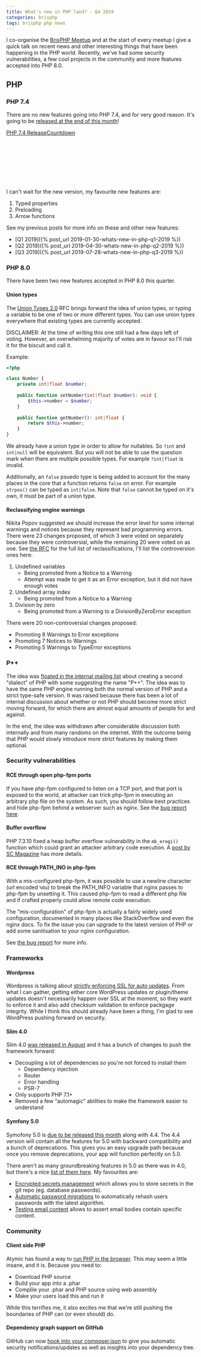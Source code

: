 ```yaml
---
title: What's new in PHP land? - Q4 2019
categories: brisphp
tags: brisphp php news
---
```


I co-organise the [BrisPHP Meetup](https://www.meetup.com/BrisPHP/)
and at the start of every meetup I give a quick talk on recent news and 
other interesting things that have been happening in the PHP world.
Recently, we've had some security vulnerabilities, a few cool projects
in the community and more features accepted into PHP 8.0.

## PHP

### PHP 7.4

There are no new features going into PHP 7.4, and for very good reason. It's 
going to be [released at the end of this month](https://wiki.php.net/todo/php74)!

<div data-type="countdown" data-id="1557233" class="tickcounter" style="width: 100%; position: relative; padding-bottom: 25%"><a href="//www.tickcounter.com/countdown/1557233/php-74-release" title="PHP 7.4 Release">PHP 7.4 Release</a><a href="//www.tickcounter.com/" title="Countdown">Countdown</a></div><script>(function(d, s, id) { var js, pjs = d.getElementsByTagName(s)[0]; if (d.getElementById(id)) return; js = d.createElement(s); js.id = id; js.src = "//www.tickcounter.com/static/js/loader.js"; pjs.parentNode.insertBefore(js, pjs); }(document, "script", "tickcounter-sdk"));</script>

I can't wait for the new version, my favourite new features are:

1. Typed properties
2. Preloading
3. Arrow functions

See my previous posts for more info on these and other new features:

* [Q1 2019]({% post_url 2019-01-30-whats-new-in-php-q1-2019 %})
* [Q2 2019]({% post_url 2019-04-30-whats-new-in-php-q2-2019 %})
* [Q3 2019]({% post_url 2019-07-28-whats-new-in-php-q3-2019 %})

### PHP 8.0

There have been two new features accepted in PHP 8.0 this quarter.

#### Union types

The [Union Types 2.0](https://wiki.php.net/rfc/union_types_v2) RFC brings 
forward the idea of union types, or typing a variable to be one of two or more
different types. You can use union types everywhere that existing types are 
currently accepted.

DISCLAIMER: At the time of writing this one still had a few days left of voting.
However, an overwhelming majority of votes are in favour so I'll risk it for 
the biscuit and call it.

Example:

```php
<?php

class Number {
    private int|float $number;
 
    public function setNumber(int|float $number): void {
        $this->number = $number;
    }
 
    public function getNumber(): int|float {
        return $this->number;
    }
}
```

We already have a union type in order to allow for nullables. So `?int` and `int|null`
will be equivalent. But you will not be able to use the question mark when there are
multiple possible types. For example `?int|float` is invalid.

Additionally, an `false` psuedo type is being added to account for the many 
places in the core that a function returns `false` on error. For example 
`strpos()` can be typed as `int|false`. Note that `false` cannot be typed on
it's own, it must be part of a union type.

#### Reclassifying engine warnings

Nikita Popov suggested we should increase the error level for some internal 
warnings and notices because they represent bad programming errors. There were
23 changes proposed, of which 3 were voted on separately because they were 
controversial, while the remaining 20 were voted on as one. See 
[the RFC](https://wiki.php.net/rfc/engine_warnings) for the full list of 
reclassifications, I'll list the controversion ones here:

1. Undefined variables
    * Being promoted from a Notice to a Warning
    * Attempt was made to get it as an Error exception, but it did not have 
      enough votes
2. Undefined array index
    * Being promoted from a Notice to a Warning
3. Division by zero
    * Being promoted from a Warning to a DivisionByZeroError exception

There were 20 non-controversial changes proposed:
* Promoting 8 Warnings to Error exceptions
* Promoting 7 Notices to Warnings
* Promoting 5 Warnings to TypeError exceptions

### P++

The idea was [floated in the internal mailing list](https://externals.io/message/106453)
about creating a second "dialect" of PHP with some suggesting the name "P++". 
The idea was to have the same PHP engine running both the normal version of PHP 
and a strict type-safe version. It was raised because there has been a lot of 
internal discussion about whether or not PHP should become more strict moving 
forward, for which there are almost equal amounts of people for and against.

In the end, the idea was withdrawn after considerable discussion both internally
and from many randoms on the internet. With the outcome being that PHP would 
slowly introduce more strict features by making them optional.

### Security vulnerabilities

#### RCE through open php-fpm ports

If you have php-fpm configured to listen on a TCP port, and that port is exposed
to the world, at attacker can trick php-fpm in executing an arbitrary php file 
on the system. As such, you should follow best practices and hide php-fpm behind
a webserver such as nginx. See the [bug report here](https://www.openwall.com/lists/oss-security/2019/07/27/1).

#### Buffer overflow

PHP 7.3.10 fixed a heap buffer overflow vulnerability in the `mb_eregi()` 
function which could grant an attacker arbitrary code execution. 
A [post by SC Magazine](https://www.scmagazine.com/home/security-news/vulnerabilities/php-update-fixes-arbitrary-code-execution-flaw-9-other-bugs/)
has more details.

#### RCE through PATH_INO in php-fpm

With a mis-configured php-fpm, it was possible to use a newline character (url encoded `%0a`)
to break the PATH_INFO variable that nginx passes to php-fpm by unsetting it. This caused 
php-fpm to read a different php file and if crafted properly could allow remote code execution.

The "mis-configuration" of php-fpm is actually a fairly widely used configuration, documented in
many places like StackOverflow and even the nginx docs. To fix the issue you can upgrade to the
latest version of PHP or add some sanitisation to your nginx configuration.

See [the bug report](https://bugs.php.net/bug.php?id=78599) for more info.

### Frameworks

#### Wordpress

Wordpress is talking about [strictly enforcing SSL for auto 
updates](https://make.wordpress.org/core/2019/08/16/ssl-for-auto-updates/).
From what I can gather, getting either core WordPress updates or plugin/theme 
updates doesn't necessarily happen over SSL at the moment, so they want to 
enforce it and also add checksum validation to enforce packgage integrity.
While I think this should already have been a thing, I'm glad to see
WordPress pushing forward on security.

#### Slim 4.0

Slim 4.0 [was released in August](https://www.slimframework.com/2019/08/01/slim-4.0.0-release.html)
and it has a bunch of changes to push the framework forward:

* Decoupling a lot of dependencies so you're not forced to install them
    * Dependency injection
    * Router
    * Error handling
    * PSR-7
* Only supports PHP 7.1+
* Removed a few "automagic" abilities to make the framework easier to understand

#### Symfony 5.0

Symofony 5.0 is [due to be released this month](https://symfony.com/releases)
along with 4.4. The 4.4 version will contain all the features for 5.0 with 
backward compatibility and a bunch of deprecations. This gives you an easy 
upgrade path because once you remove deprecations, your app will function
perfectly on 5.0.

There aren't as many groundbreaking features in 5.0 as there was in 4.0,
but there's a nice [list of them here](https://symfony.com/blog/category/living-on-the-edge/5.0-4.4).
My favourites are:

* [Encrypted secrets management](https://symfony.com/blog/new-in-symfony-4-4-encrypted-secrets-management)
  which allows you to store secrets in the git repo (eg. database passwords).
* [Automatic password migrations](https://symfony.com/blog/new-in-symfony-4-4-password-migrations)
  to automatically rehash users passwords with the latest algorithm.
* [Testing email content](https://symfony.com/blog/new-in-symfony-4-4-phpunit-assertions-for-email-messages)
  allows to assert email bodies contain specific content.

### Community

#### Client side PHP

Atymic has found a way to [run PHP in the browser](https://atymic.dev/blog/client-side-php/).
This may seem a little insane, and it is. Because you need to:

* Download PHP source
* Build your app into a .phar
* Complile your .phar and PHP source using web assembly
* Make your users load this and run it

While this terrifies me, it also excites me that we're still pushing the 
boundaries of PHP can (or even should) do.

#### Dependency graph support on GitHub

GitHub can now [hook into your 
composer.json](https://github.blog/2019-09-18-dependency-graph-supports-php-repos-with-composer-dependencies/)
to give you automatic security notifications/updates as well as insights into
your dependency tree.

